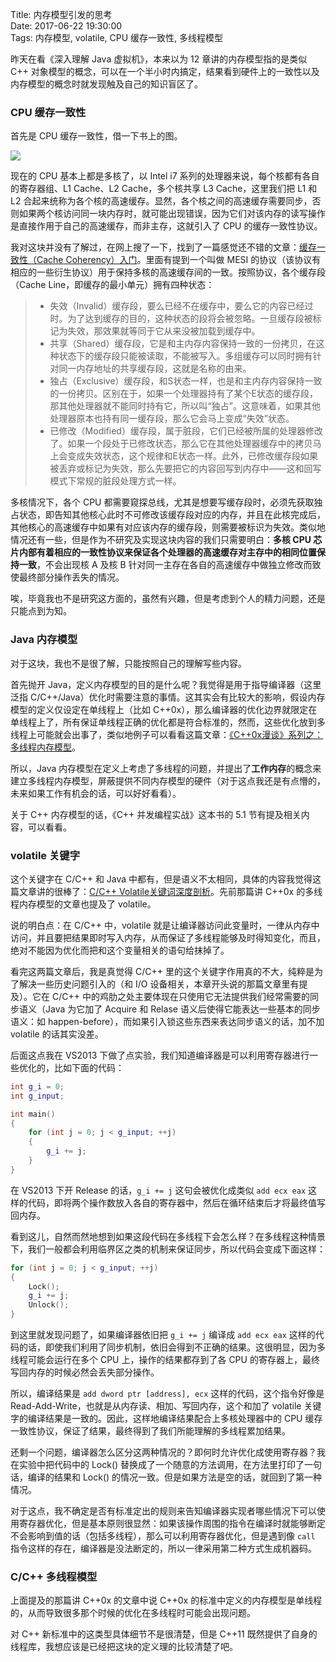 Title: 内存模型引发的思考  
Date: 2017-06-22 19:30:00  
Tags: 内存模型, volatile, CPU 缓存一致性, 多线程模型  


昨天在看《深入理解 Java 虚拟机》，本来以为 12 章讲的内存模型指的是类似 C++ 对象模型的概念，可以在一个半小时内搞定，结果看到硬件上的一致性以及内存模型的概念时就发现触及自己的知识盲区了。

### CPU 缓存一致性
首先是 CPU 缓存一致性，借一下书上的图。

![](https://ws1.sinaimg.cn/large/006tKfTcly1fgt3nsziz8j30tm0e0q4m.jpg)

现在的 CPU 基本上都是多核了，以 Intel i7 系列的处理器来说，每个核都有各自的寄存器组、L1 Cache、L2 Cache，多个核共享 L3 Cache，这里我们把 L1 和 L2 合起来统称为各个核的高速缓存。显然，各个核之间的高速缓存需要同步，否则如果两个核访问同一块内存时，就可能出现错误，因为它们对该内存的读写操作是直接作用于自己的高速缓存，而非主存，这就引入了 CPU 的缓存一致性协议。

我对这块并没有了解过，在网上搜了一下，找到了一篇感觉还不错的文章：[缓存一致性（Cache Coherency）入门][1]。里面有提到一个叫做 MESI 的协议（该协议有相应的一些衍生协议）用于保持多核的高速缓存间的一致。按照协议，各个缓存段（Cache Line，即缓存的最小单元）拥有四种状态：

> - 失效（Invalid）缓存段，要么已经不在缓存中，要么它的内容已经过时。为了达到缓存的目的，这种状态的段将会被忽略。一旦缓存段被标记为失效，那效果就等同于它从来没被加载到缓存中。
> - 共享（Shared）缓存段，它是和主内存内容保持一致的一份拷贝，在这种状态下的缓存段只能被读取，不能被写入。多组缓存可以同时拥有针对同一内存地址的共享缓存段，这就是名称的由来。
> - 独占（Exclusive）缓存段，和S状态一样，也是和主内存内容保持一致的一份拷贝。区别在于，如果一个处理器持有了某个E状态的缓存段，那其他处理器就不能同时持有它，所以叫“独占”。这意味着，如果其他处理器原本也持有同一缓存段，那么它会马上变成“失效”状态。
> - 已修改（Modified）缓存段，属于脏段，它们已经被所属的处理器修改了。如果一个段处于已修改状态，那么它在其他处理器缓存中的拷贝马上会变成失效状态，这个规律和E状态一样。此外，已修改缓存段如果被丢弃或标记为失效，那么先要把它的内容回写到内存中——这和回写模式下常规的脏段处理方式一样。

多核情况下，各个 CPU 都需要窥探总线，尤其是想要写缓存段时，必须先获取独占状态，即告知其他核心此时不可修改该缓存段对应的内存，并且在此核完成后，其他核心的高速缓存中如果有对应该内存的缓存段，则需要被标识为失效。类似地情况还有一些，但是作为不研究及实现这块内容的我们只需要明白：**多核 CPU 芯片内部有着相应的一致性协议来保证各个处理器的高速缓存对主存中的相同位置保持一致**，不会出现核 A 及核 B 针对同一主存在各自的高速缓存中做独立修改而致使最终部分操作丢失的情况。

唉，毕竟我也不是研究这方面的，虽然有兴趣，但是考虑到个人的精力问题，还是只能点到为知。

### Java 内存模型
对于这块，我也不是很了解，只能按照自己的理解写些内容。

首先抛开 Java，定义内存模型的目的是什么呢？我觉得是用于指导编译器（这里泛指 C/C++/Java）优化时需要注意的事情。这其实会有比较大的影响，假设内存模型的定义仅设定在单线程上（比如 C++0x），那么编译器的优化边界就限定在单线程上了，所有保证单线程正确的优化都是符合标准的，然而，这些优化放到多线程上可能就会出事了，类似地例子可以看看这篇文章：[《C++0x漫谈》系列之：多线程内存模型][2]。

所以，Java 内存模型在定义上考虑了多线程的问题，并提出了**工作内存**的概念来建立多线程内存模型，屏蔽提供不同内存模型的硬件（对于这点我还是有点懵的，未来如果工作有机会的话，可以好好看看）。

关于 C++ 内存模型的话，《C++ 并发编程实战》这本书的 5.1 节有提及相关内容，可以看看。

### volatile 关键字
这个关键字在 C/C++ 和 Java 中都有，但是语义不太相同，具体的内容我觉得这篇文章讲的很棒了：[C/C++ Volatile关键词深度剖析][3]。先前那篇讲 C++0x 的多线程内存模型的文章也提及了 volatile。

说的明白点：在 C/C++ 中，volatile 就是让编译器访问此变量时，一律从内存中访问，并且要把结果即时写入内存，从而保证了多线程能够及时得知变化，而且，绝对不能因为优化而把和这个变量相关的语句给抹掉了。

看完这两篇文章后，我是真觉得 C/C++ 里的这个关键字作用真的不大，纯粹是为了解决一些历史问题引入的（和 I/O 设备相关，本章开头说的那篇文章里有提及）。它在 C/C++ 中的鸡肋之处主要体现在只使用它无法提供我们经常需要的同步语义（Java 为它加了 Acquire 和 Relase 语义后使得它能表达一些基本的同步语义：如 happen-before），而如果引入锁这些东西来表达同步语义的话，加不加 volatile 的话其实没差。

后面这点我在 VS2013 下做了点实验，我们知道编译器是可以利用寄存器进行一些优化的，比如下面的代码：

```cpp
int g_i = 0;
int g_input;

int main()
{
    for (int j = 0; j < g_input; ++j)
    {
        g_i += j;
    }
}
```

在 VS2013 下开 Release 的话，`g_i += j` 这句会被优化成类似 `add ecx eax` 这样的代码，即将两个操作数放入各自的寄存器中，然后在循环结束后才将最终值写回内存。

看到这儿，自然而然地想到如果这段代码在多线程下会怎么样？在多线程这种情景下，我们一般都会利用临界区之类的机制来保证同步，所以代码会变成下面这样：

```cpp
for (int j = 0; j < g_input; ++j)
{
    Lock();
    g_i += j;
    Unlock();
}
```

到这里就发现问题了，如果编译器依旧把 `g_i += j` 编译成 `add ecx eax` 这样的代码的话，即使我们利用了同步机制，依旧会得到不正确的结果。这很明显，因为多线程可能会运行在多个 CPU 上，操作的结果都存到了各 CPU 的寄存器上，最终写回内存的时候必然会丢失部分操作。

所以，编译结果是 `add dword ptr [address], ecx` 这样的代码，这个指令好像是 Read-Add-Write，也就是从内存读、相加、写回内存，这个和加了 volatile 关键字的编译结果是一致的。因此，这样地编译结果配合上多核处理器中的 CPU 缓存一致性协议，保证了结果，最终得到了我们所能理解的多线程累加结果。

还剩一个问题，编译器怎么区分这两种情况的？即何时允许优化成使用寄存器？我在实验中把代码中的 Lock() 替换成了一个随意的方法调用，在方法里打印了一句话，编译的结果和 Lock() 的情况一致。但是如果方法是空的话，就回到了第一种情况。

对于这点，我不确定是否有标准定出的规则来告知编译器实现者哪些情况下可以使用寄存器优化，但是基本原则很显然：如果该操作周围的指令在编译时就能够断定不会影响到值的话（包括多线程），那么可以利用寄存器优化，但是遇到像 `call` 指令这样的存在，编译器是没法断定的，所以一律采用第二种方式生成机器码。

### C/C++ 多线程模型
上面提及的那篇讲 C++0x 的文章中说 C++0x 的标准中定义的内存模型是单线程的，从而导致很多那个时候的优化在多线程时可能会出现问题。

对 C++ 新标准中的这类型具体细节不是很清楚，但是 C++11 既然提供了自身的线程库，我想应该是已经把这块的定义理的比较清楚了吧。


[3]:http://hedengcheng.com/?p=725
[2]: http://blog.csdn.net/pongba/article/details/1659952
[1]: http://www.infoq.com/cn/articles/cache-coherency-primer